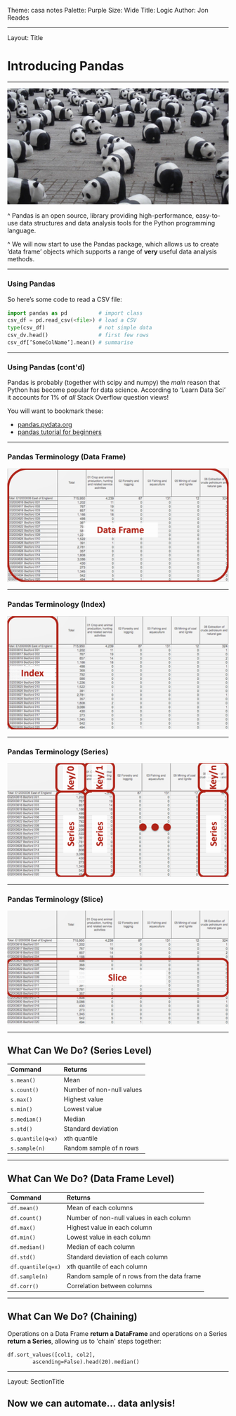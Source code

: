 Theme: casa notes
Palette: Purple
Size: Wide
Title: Logic
Author: Jon Reades

---

Layout: Title

# Introducing Pandas

---

![](img/Pandas.jpg)

^ Pandas is an open source, library providing high-performance, easy-to-use data structures and data analysis tools for the Python programming language.

^ We will now start to use the Pandas package, which allows us to create ‘data frame’ objects which supports a range of **very** useful data analysis methods.

---
### Using Pandas

So here’s some code to read a CSV file:

```python
import pandas as pd          # import class
csv_df = pd.read_csv(<file>) # load a CSV
type(csv_df)                 # not simple data
csv_dv.head()                # first few rows
csv_df[’SomeColName’].mean() # summarise
```

---
### Using Pandas (cont'd)

Pandas is probably (together with scipy and numpy) the *main* reason that Python has become popular for data science. According to ‘Learn Data Sci’ it accounts for 1% of *all* Stack Overflow question views!

You will want to bookmark these:

- [pandas.pydata.org](https://pandas.pydata.org/)
- [pandas tutorial for beginners](https://www.learndatasci.com/tutorials/python-pandas-tutorial-complete-introduction-for-beginners/)

---
### Pandas Terminology (Data Frame)

![](img/pandas-df.png)

---
### Pandas Terminology (Index)

![](img/pandas-idx.png)

---
### Pandas Terminology (Series)

![](img/pandas-series.png)

---
### Pandas Terminology (Slice)

![](img/pandas-slice.png)

---
## What Can We Do? (Series Level)

| Command | Returns |
| :------ | :------ |
| `s.mean()` | Mean |
| `s.count()` | Number of non-null values |
| `s.max()` | Highest value |
| `s.min()` | Lowest value |
| `s.median()` | Median |
| `s.std()` | Standard deviation |
| `s.quantile(q=x)` | xth quantile |
| `s.sample(n)` | Random sample of n rows |

---
## What Can We Do? (Data Frame Level)

| Command | Returns |
| :------ | :------ |
| `df.mean()` | Mean of each columns |
| `df.count()` | Number of non-null values in each column |
| `df.max()` | Highest value in each column |
| `df.min()` | Lowest value in each column |
| `df.median()` | Median of each column |
| `df.std()` | Standard deviation of each column |
| `df.quantile(q=x)` | xth quantile of each column |
| `df.sample(n)` | Random sample of n rows from the data frame |
| `df.corr()` | Correlation between columns |

---
## What Can We Do? (Chaining)

Operations on a Data Frame **return a DataFrame** and operations on a Series **return a Series**, allowing us to 'chain' steps together:

```
df.sort_values([col1, col2], 
		ascending=False).head(20).median()
```
---
Layout: SectionTitle

## Now we can automate... data anlysis!
